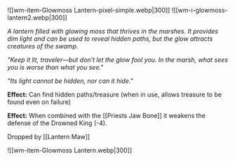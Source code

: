 ![[wm-item-Glowmoss Lantern-pixel-simple.webp|300]]  ![[wm-i-glowmoss-lantern2.webp|300]]

*A lantern filled with glowing moss that thrives in the marshes. It provides dim light and can be used to reveal hidden paths, but the glow attracts creatures of the swamp.*

*"Keep it lit, traveler—but don’t let the glow fool you. In the marsh, what sees you is worse than what you see."*

*"Its light cannot be hidden, nor can it hide."*

**Effect:** Can find hidden paths/treasure (when in use, allows treasure to be found even on failure)

**Effect:** When combined with the [[Priests Jaw Bone]] it weakens the defense of the Drowned King (-4).

Dropped by [[Lantern Maw]]

![[wm-item-Glowmoss Lantern.webp|300]]